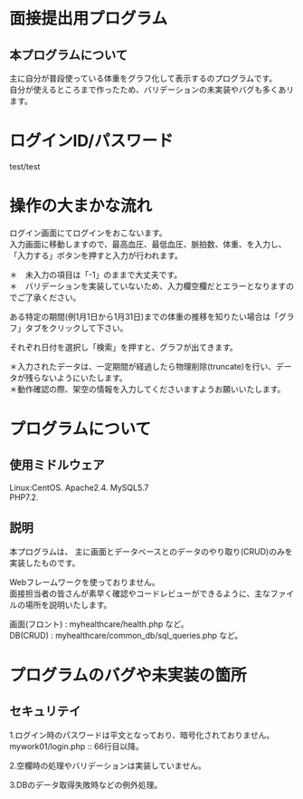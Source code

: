 # 面接提出用プログラム
## 本プログラムについて
主に自分が普段使っている体重をグラフ化して表示するのプログラムです。  
自分が使えるところまで作ったため、バリデーションの未実装やバグも多くあリます。

# ログインID/パスワード
test/test

# 操作の大まかな流れ
ログイン画面にてログインをおこないます。  
入力画面に移動しますので、最高血圧、最低血圧、脈拍数、体重、を入力し、「入力する」ボタンを押すと入力が行われます。  

＊　未入力の項目は「-1」のままで大丈夫です。  
＊　バリデーションを実装していないため、入力欄空欄だとエラーとなりますのでご了承ください。  

ある特定の期間(例1月1日から1月31日)までの体重の推移を知りたい場合は「グラフ」タブをクリックして下さい。  

それぞれ日付を選択し「検索」を押すと、グラフが出てきます。  

＊入力されたデータは、一定期間が経過したら物理削除(truncate)を行い、データが残らないようにいたします。  
＊動作確認の際、架空の情報を入力してくださいますようお願いいたします。  

# プログラムについて
## 使用ミドルウェア
Linux:CentOS. 
Apache2.4. 
MySQL5.7  
PHP7.2. 

## 説明
本プログラムは、 主に画面とデータベースとのデータのやり取り(CRUD)のみを実装したものです。  

Webフレームワークを使っておりません。  
面接担当者の皆さんが素早く確認やコードレビューができるように、主なファイルの場所を説明いたします。  

画面(フロント) : myhealthcare/health.php  など。  
DB(CRUD) : myhealthcare/common_db/sql_queries.php など。  

# プログラムのバグや未実装の箇所

## セキュリテイ
1.ログイン時のパスワードは平文となっており、暗号化されておりません。  
mywork01/login.php :: 66行目以降。

2.空欄時の処理やバリデーションは実装していません。  

3.DBのデータ取得失敗時などの例外処理。  
